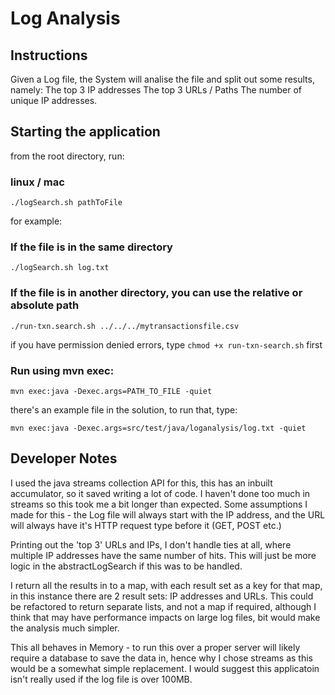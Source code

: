 # Log Analysis

## Instructions

Given a Log file, the System will analise the file and split out some results, namely:
The top 3 IP addresses
The top 3 URLs / Paths
The number of unique IP addresses.

## Starting the application
from the root directory, run:

### linux / mac
```./logSearch.sh pathToFile```

for example:

### If the file is in the same directory
```./logSearch.sh log.txt```

### If the file is in another directory, you can use the relative or absolute path
```./run-txn.search.sh ../../../mytransactionsfile.csv```

if you have permission denied errors, type ```chmod +x run-txn-search.sh``` first

### Run using mvn exec:
````mvn exec:java -Dexec.args=PATH_TO_FILE -quiet````

there's an example file in the solution, to run that, type:

````mvn exec:java -Dexec.args=src/test/java/loganalysis/log.txt -quiet````

## Developer Notes
I used the java streams collection API for this, this has an inbuilt accumulator, so it saved writing a lot of code.
I haven't done too much in streams so this took me a bit longer than expected.
Some assumptions I made for this - the Log file will always start with the IP address, and the URL will always have it's HTTP request type before it (GET, POST etc.)

Printing out the 'top 3' URLs and IPs, I don't handle ties at all, where multiple IP addresses have the same number of hits. This will just be more logic in the abstractLogSearch if this was to be handled.

I return all the results in to a map, with each result set as a key for that map, in this instance there are 2 result sets: IP addresses and URLs.
This could be refactored to return separate lists, and not a map if required, although I think that may have performance impacts on large log files, bit would make the analysis much simpler.

This all behaves in Memory - to run this over a proper server will likely require a database to save the data in, hence why I chose streams as this would be a somewhat simple replacement.
I would suggest this applicatoin isn't really used if the log file is over 100MB.

